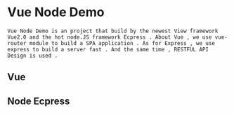
# Vue Node Demo
	
	Vue Node Demo is an project that build by the newest View framework Vue2.0 and the hot node.JS framework Ecpress . About Vue , we use vue-router module to build a SPA application . As for Express , we use express to build a server fast . And the same time , RESTFUL API Design is used .

## Vue 


## Node Ecpress

